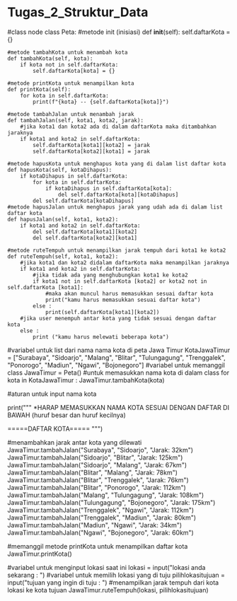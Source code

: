 # Tugas_2_Struktur_Data
#class node 
class Peta:
    #metode init (inisiasi)
    def __init__(self):
        self.daftarKota = {}
    
    #metode tambahKota untuk menambah kota
    def tambahKota(self, kota):
        if kota not in self.daftarKota:
            self.daftarKota[kota] = {} 
    
    #metode printKota untuk menampilkan kota
    def printKota(self):
        for kota in self.daftarKota:
            print(f"{kota} -- {self.daftarKota[kota]}")
    
    #metode tambahJalan untuk menambah jarak
    def tambahJalan(self, kota1, kota2, jarak):
        #jika kota1 dan kota2 ada di dalam daftarKota maka ditambahkan jaraknya
        if kota1 and kota2 in self.daftarKota:
            self.daftarKota[kota1][kota2] = jarak
            self.daftarKota[kota2][kota1] = jarak
    
    #metode hapusKota untuk menghapus kota yang di dalam list daftar kota
    def hapusKota(self, kotaDihapus):
        if kotaDihapus in self.daftarKota:
            for kota in self.daftarKota:
                if kotaDihapus in self.daftarKota[kota]:
                    del self.daftarKota[kota][kotaDihapus]
            del self.daftarKota[kotaDihapus]
    #metode hapusJalan untuk menghapus jarak yang udah ada di dalam list daftar kota
    def hapusJalan(self, kota1, kota2):
        if kota1 and kota2 in self.daftarKota:
            del self.daftarKota[kota1][kota2]
            del self.daftarKota[kota2][kota1]

    #metode ruteTempuh untuk menampilkan jarak tempuh dari kota1 ke kota2
    def ruteTempuh(self, kota1, kota2):
        #jika kota1 dan kota2 didalam daftarKota maka menampilkan jaraknya  
        if kota1 and kota2 in self.daftarKota: 
            #jika tidak ada yang menghubungkan kota1 ke kota2
            if kota1 not in self.daftarKota [kota2] or kota2 not in self.daftarKota [kota1]:
                #maka akan muncul harus memasukkan sesuai daftar kota
                print("kamu harus memasukkan sesuai daftar kota") 
            else :
                print(self.daftarKota[kota1][kota2])
        #jika user menempuh antar kota yang tidak sesuai dengan daftar kota 
        else :
            print ("kamu harus melewati beberapa kota")
        
#variabel untuk list dari nama nama kota di peta Jawa Timur
KotaJawaTimur = ["Surabaya", "Sidoarjo", "Malang", "Blitar", "Tulungagung", "Trenggalek", "Ponorogo", "Madiun", "Ngawi", "Bojonegoro"]
#variabel untuk memanggil class
JawaTimur = Peta() 
#untuk memasukkan nama kota di dalam class
for kota in KotaJawaTimur : 
    JawaTimur.tambahKota(kota) 

#aturan untuk input nama kota

print("""
*HARAP MEMASUKKAN NAMA KOTA SESUAI DENGAN DAFTAR DI BAWAH (huruf besar dan huruf kecilnya)
      
=====DAFTAR KOTA=====
""")

#menambahkan jarak antar kota yang dilewati
JawaTimur.tambahJalan("Surabaya", "Sidoarjo", "Jarak: 32km")
JawaTimur.tambahJalan("Sidoarjo", "Blitar", "Jarak: 125km")
JawaTimur.tambahJalan("Sidoarjo", "Malang", "Jarak: 67km")
JawaTimur.tambahJalan("Blitar", "Malang", "Jarak: 78km")
JawaTimur.tambahJalan("Blitar", "Trenggalek", "Jarak: 76km")
JawaTimur.tambahJalan("Blitar", "Ponorogo", "Jarak: 112km")
JawaTimur.tambahJalan("Malang", "Tulungagung", "Jarak: 108km")
JawaTimur.tambahJalan("Tulungagung", "Bojonegoro", "Jarak: 175km")
JawaTimur.tambahJalan("Trenggalek", "Ngawi", "Jarak: 112km")
JawaTimur.tambahJalan("Trenggalek", "Madiun", "Jarak: 80km")
JawaTimur.tambahJalan("Madiun", "Ngawi", "Jarak: 34km")
JawaTimur.tambahJalan("Ngawi", "Bojonegoro", "Jarak: 60km")

#memanggil metode printKota untuk menampilkan daftar kota
JawaTimur.printKota()

#variabel untuk menginput lokasi saat ini
lokasi = input("lokasi anda sekarang : ")
#variabel untuk memilih lokasi yang di tuju
pilihlokasitujuan = input("tujuan yang ingin di tuju : ")
#menampilkan jarak tempuh dari kota lokasi ke kota tujuan 
JawaTimur.ruteTempuh(lokasi, pilihlokasitujuan)
